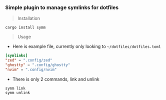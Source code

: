 ### Simple plugin to manage symlinks for dotfiles

> Installation

```fish
cargo install symm

```
> Usage

- Here is example file, currently only looking to `~/dotfiles/dotfiles.toml`

```toml
[symlinks]
"zed" = ".config/zed"
"ghostty" = ".config/ghostty"
"nvim" = ".config/nvim"
```

- There is only 2 commands, link and unlink

```fish
symm link
symm unlink
```
